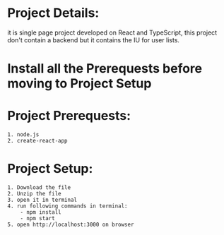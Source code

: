 # Project Details:
 it is single page project developed on React and TypeScript, this project don't contain a backend but it contains the IU for user lists.
# Install all the Prerequests before moving to Project Setup
# Project Prerequests:
    1. node.js
    2. create-react-app
# Project Setup:
    1. Download the file
    2. Unzip the file
    3. open it in terminal
    4. run following commands in terminal:
        - npm install
        - npm start
    5. open http://localhost:3000 on browser

